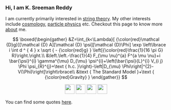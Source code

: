 ### Hi, I am **K. Sreeman Reddy**

I am currently primarily interested in <a href="https://en.wikipedia.org/wiki/String_theory" target="_blank">string theory</a>. My other interests include <a href="https://en.wikipedia.org/wiki/Physical_cosmology" target="_blank">cosmology</a>, <a href="https://en.wikipedia.org/wiki/Particle_physics" target="_blank">particle physics</a> etc. Checkout this page to know more [about](http://iamsreeman.github.io/about) me.

$$
\boxed{\begin{gather}
&Z=\int_{k<\Lambda}[ {\color{red}\mathcal {D}g}][\mathcal {D} A][\mathcal {D} \psi][\mathcal {D}\Phi] \exp \left\lbrace i \int d ^ { 4 } x \sqrt { - {\color{red}g} } \left[{\color{red}\frac{1}{16 \pi G} R}\right.\right.\\
&\left.\left.-\frac{1}{4} F_{\mu \nu}^{a} F^{a \mu \nu}+i \bar{\psi}^{i} \gamma^{\mu} D_{\mu} \psi^{i}+\left(\bar{\psi}{L}^{i} V_{i j} \Phi \psi_{R}^{j}+\text { h.c. }\right)-\left|D_{\mu} \Phi\right|^{2}-V(\Phi)\right]\right\rbrace\\
&\text { The Standard Model }+\text { {\color{red}Gravity} }
\end{gather}}
$$

<!-- display the social media buttons in your README -->
<p align="center">
  <a href="https://physics.stackexchange.com/users/264772/kasi-reddy-sreeman-reddy"><img src="https://img.icons8.com/color/96/000000/stackexchange.png" width="30" height="30"/></a>
  <a href="http://www.facebook.com/iamsreeman"><img src="https://img.icons8.com/office/80/000000/facebook.png" width="30" height="30"/></a>
  <a href="http://www.twitter.com/iamsreeman"><img src="https://img.icons8.com/office/80/000000/twitter.png" width="30" height="30"/></a>
  <a href="https://api.whatsapp.com/send?phone=917032905466"><img src="https://img.icons8.com/office/80/000000/whatsapp--v1.png" width="30" height="30"/></a>
</p>

You can find some quotes [here](http://iamsreeman.github.io/quotes).
